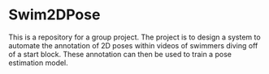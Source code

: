 # Swim2DPose
This is a repository for a group project. The project is to design a system to automate the annotation of 2D poses within videos of swimmers diving off of a start block. These annotation can then be used to train a pose estimation model.
